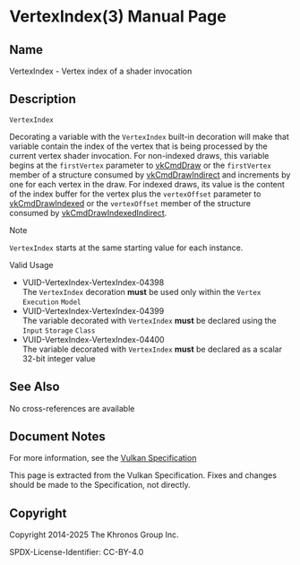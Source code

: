 # VertexIndex(3) Manual Page

## Name

VertexIndex - Vertex index of a shader invocation



## [](#_description)Description

`VertexIndex`

Decorating a variable with the `VertexIndex` built-in decoration will make that variable contain the index of the vertex that is being processed by the current vertex shader invocation. For non-indexed draws, this variable begins at the `firstVertex` parameter to [vkCmdDraw](https://registry.khronos.org/vulkan/specs/latest/man/html/vkCmdDraw.html) or the `firstVertex` member of a structure consumed by [vkCmdDrawIndirect](https://registry.khronos.org/vulkan/specs/latest/man/html/vkCmdDrawIndirect.html) and increments by one for each vertex in the draw. For indexed draws, its value is the content of the index buffer for the vertex plus the `vertexOffset` parameter to [vkCmdDrawIndexed](https://registry.khronos.org/vulkan/specs/latest/man/html/vkCmdDrawIndexed.html) or the `vertexOffset` member of the structure consumed by [vkCmdDrawIndexedIndirect](https://registry.khronos.org/vulkan/specs/latest/man/html/vkCmdDrawIndexedIndirect.html).

Note

`VertexIndex` starts at the same starting value for each instance.

Valid Usage

- [](#VUID-VertexIndex-VertexIndex-04398)VUID-VertexIndex-VertexIndex-04398  
  The `VertexIndex` decoration **must** be used only within the `Vertex` `Execution` `Model`
- [](#VUID-VertexIndex-VertexIndex-04399)VUID-VertexIndex-VertexIndex-04399  
  The variable decorated with `VertexIndex` **must** be declared using the `Input` `Storage` `Class`
- [](#VUID-VertexIndex-VertexIndex-04400)VUID-VertexIndex-VertexIndex-04400  
  The variable decorated with `VertexIndex` **must** be declared as a scalar 32-bit integer value

## [](#_see_also)See Also

No cross-references are available

## [](#_document_notes)Document Notes

For more information, see the [Vulkan Specification](https://registry.khronos.org/vulkan/specs/latest/html/vkspec.html#VertexIndex)

This page is extracted from the Vulkan Specification. Fixes and changes should be made to the Specification, not directly.

## [](#_copyright)Copyright

Copyright 2014-2025 The Khronos Group Inc.

SPDX-License-Identifier: CC-BY-4.0